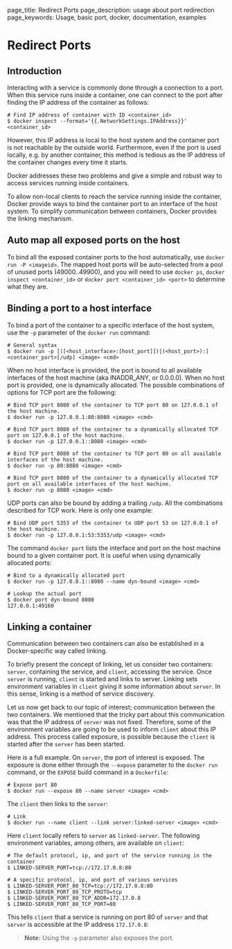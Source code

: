 page_title: Redirect Ports
page_description: usage about port redirection
page_keywords: Usage, basic port, docker, documentation, examples

# Redirect Ports

## Introduction

Interacting with a service is commonly done through a connection to a
port. When this service runs inside a container, one can connect to the
port after finding the IP address of the container as follows:

    # Find IP address of container with ID <container_id>
    $ docker inspect --format='{{.NetworkSettings.IPAddress}}' <container_id>

However, this IP address is local to the host system and the container
port is not reachable by the outside world. Furthermore, even if the
port is used locally, e.g. by another container, this method is tedious
as the IP address of the container changes every time it starts.

Docker addresses these two problems and give a simple and robust way to
access services running inside containers.

To allow non-local clients to reach the service running inside the
container, Docker provide ways to bind the container port to an
interface of the host system. To simplify communication between
containers, Docker provides the linking mechanism.

## Auto map all exposed ports on the host

To bind all the exposed container ports to the host automatically, use
`docker run -P <imageid>`. The mapped host ports will be auto-selected
from a pool of unused ports (49000..49900), and you will need to use
`docker ps`, `docker inspect <container_id>` or `docker port
<container_id> <port>` to determine what they are.

## Binding a port to a host interface

To bind a port of the container to a specific interface of the host
system, use the `-p` parameter of the `docker run` command:

    # General syntax
    $ docker run -p [([<host_interface>:[host_port]])|(<host_port>):]<container_port>[/udp] <image> <cmd>

When no host interface is provided, the port is bound to all available
interfaces of the host machine (aka INADDR_ANY, or 0.0.0.0). When no
host port is provided, one is dynamically allocated. The possible
combinations of options for TCP port are the following:

    # Bind TCP port 8080 of the container to TCP port 80 on 127.0.0.1 of the host machine.
    $ docker run -p 127.0.0.1:80:8080 <image> <cmd>

    # Bind TCP port 8080 of the container to a dynamically allocated TCP port on 127.0.0.1 of the host machine.
    $ docker run -p 127.0.0.1::8080 <image> <cmd>

    # Bind TCP port 8080 of the container to TCP port 80 on all available interfaces of the host machine.
    $ docker run -p 80:8080 <image> <cmd>

    # Bind TCP port 8080 of the container to a dynamically allocated TCP port on all available interfaces of the host machine.
    $ docker run -p 8080 <image> <cmd>

UDP ports can also be bound by adding a trailing `/udp`. All the
combinations described for TCP work. Here is only one example:

    # Bind UDP port 5353 of the container to UDP port 53 on 127.0.0.1 of the host machine.
    $ docker run -p 127.0.0.1:53:5353/udp <image> <cmd>

The command `docker port` lists the interface and port on the host
machine bound to a given container port. It is useful when using
dynamically allocated ports:

    # Bind to a dynamically allocated port
    $ docker run -p 127.0.0.1::8080 --name dyn-bound <image> <cmd>

    # Lookup the actual port
    $ docker port dyn-bound 8080
    127.0.0.1:49160

## Linking a container

Communication between two containers can also be established in a
Docker-specific way called linking.

To briefly present the concept of linking, let us consider two
containers: `server`, containing the service, and `client`, accessing
the service. Once `server` is running, `client` is started and links to
server. Linking sets environment variables in `client` giving it some
information about `server`.  In this sense, linking is a method of
service discovery.

Let us now get back to our topic of interest; communication between the
two containers. We mentioned that the tricky part about this
communication was that the IP address of `server` was not fixed.
Therefore, some of the environment variables are going to be used to
inform `client` about this IP address. This process called exposure, is
possible because the `client` is started after the `server` has been started.

Here is a full example. On `server`, the port of interest is exposed.
The exposure is done either through the `--expose` parameter to the
`docker run` command, or the `EXPOSE` build command in a `Dockerfile`:

    # Expose port 80
    $ docker run --expose 80 --name server <image> <cmd>

The `client` then links to the `server`:

    # Link
    $ docker run --name client --link server:linked-server <image> <cmd>

Here `client` locally refers to `server` as `linked-server`. The following
environment variables, among others, are available on `client`:

    # The default protocol, ip, and port of the service running in the container
    $ LINKED-SERVER_PORT=tcp://172.17.0.8:80

    # A specific protocol, ip, and port of various services
    $ LINKED-SERVER_PORT_80_TCP=tcp://172.17.0.8:80
    $ LINKED-SERVER_PORT_80_TCP_PROTO=tcp
    $ LINKED-SERVER_PORT_80_TCP_ADDR=172.17.0.8
    $ LINKED-SERVER_PORT_80_TCP_PORT=80

This tells `client` that a service is running on port 80 of `server` and
that `server` is accessible at the IP address `172.17.0.8`:

> **Note:**
> Using the `-p` parameter also exposes the port.

